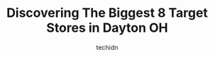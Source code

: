 ---
layout: ampstory
image: https://i0.wp.com/www.depkes.org/wp-content/uploads/2023/06/target-0-in-dayton-oh-1685966732.jpeg?resize=640,853
author: techidn
featured: false
description: Discover the impressive array of Target options in Dayton OH, where you can find 8 of the largest Target establishments in the area. From renowned classics to hidden gems, Dayton OH offers a
title: Discovering The Biggest 8 Target Stores in Dayton OH
cover:
   title: Discovering The Biggest 8 Target Stores in Dayton OH
   subtitle: Rickpate
   background: https://www.depkes.org/wp-content/uploads/2023/06/target-0-in-dayton-oh-1685966732.jpeg

pages: 
 - layout: thirds
   top: <h1>#1 Target</h1>
   bottom: "<p>This Target has always been clean, well stocked, and seemingly well managed (Ive never worked there lol).Right when you come in, theres a Starbucks in your right in cas</p>"
   background: https://www.depkes.org/wp-content/uploads/2023/06/target-1-in-dayton-oh-1685966733.jpeg
   backgroundblur: true
 - layout: thirds
   top: <h1>#2 Target</h1>
   bottom: "<p>5700 Executive Blvd, Huber Heights, OH 45424, United States</p>"
   background: https://www.depkes.org/wp-content/uploads/2023/06/target-2-in-dayton-oh-1685966733.jpeg
   cta:
      link: https://www.depkes.org/blog/discovering-the-biggest-8-target-stores-in-dayton-oh/
      text: Discovering The Biggest 8 Target Stores in Dayton OH
 - layout: thirds
   top: <h1>#3 Target</h1>
   bottom: "<p>4341 Feedwire Rd, Dayton, OH 45440, United States</p>"
   background: https://www.depkes.org/wp-content/uploads/2023/06/target-3-in-dayton-oh-1685966733.jpeg
   cta:
      link: https://www.depkes.org/blog/discovering-the-biggest-8-target-stores-in-dayton-oh/
      text: Discovering The Biggest 8 Target Stores in Dayton OH
 - layout: thirds
   top: <h1>#4 Target Dayton Ministries</h1>
   bottom: "<p>111 Xenia Ave, Dayton, OH 45410, United States</p>"
   background: https://images.unsplash.com/photo-1557672172-298e090bd0f1?ixlib=rb-4.0.3&ixid=MnwxMjA3fDB8MHxwaG90by1wYWdlfHx8fGVufDB8fHx8&auto=format&fit=crop&w=640&h=853&q=80
   cta:
      link: https://www.depkes.org/blog/discovering-the-biggest-8-target-stores-in-dayton-oh/
      text: Discovering The Biggest 8 Target Stores in Dayton OH
 - layout: thirds
   top: <h1>#5 Target Tool Outdoor Power Equipment</h1>
   bottom: "<p>2520 Dryden Rd, Moraine, OH 45439, United States</p>"
   background: https://images.unsplash.com/photo-1561679660-d00ee1e0dc8e?ixlib=rb-4.0.3&ixid=MnwxMjA3fDB8MHxwaG90by1wYWdlfHx8fGVufDB8fHx8&auto=format&fit=crop&w=640&h=853&q=80
   cta:
      link: https://www.depkes.org/blog/discovering-the-biggest-8-target-stores-in-dayton-oh/
      text: Discovering The Biggest 8 Target Stores in Dayton OH
 - layout: thirds
   top: <h1>#6 Target Grocery</h1>
   bottom: "<p>2300 Miamisburg Centerville Rd, Dayton, OH 45459, United States</p>"
   background: https://images.unsplash.com/photo-1540457036297-448b6b99e91c?ixlib=rb-4.0.3&ixid=MnwxMjA3fDB8MHxwaG90by1wYWdlfHx8fGVufDB8fHx8&auto=format&fit=crop&w=640&h=853&q=80
   cta:
      link: https://www.depkes.org/blog/discovering-the-biggest-8-target-stores-in-dayton-oh/
      text: Discovering The Biggest 8 Target Stores in Dayton OH
 - layout: thirds
   top: <h1>#7 Target Grocery</h1>
   bottom: "<p>4341 Feedwire Rd, Dayton, OH 45440, United States</p>"
   background: https://images.unsplash.com/photo-1522441815192-d9f04eb0615c?ixlib=rb-4.0.3&ixid=MnwxMjA3fDB8MHxwaG90by1wYWdlfHx8fGVufDB8fHx8&auto=format&fit=crop&w=640&h=853&q=80
   cta:
      link: https://www.depkes.org/blog/discovering-the-biggest-8-target-stores-in-dayton-oh/
      text: Discovering The Biggest 8 Target Stores in Dayton OH
 - layout: thirds
   middle: Continue reading...
   background: https://images.unsplash.com/photo-1595364397663-fca4f075d796?ixlib=rb-4.0.3&ixid=MnwxMjA3fDB8MHxwaG90by1wYWdlfHx8fGVufDB8fHx8&auto=format&fit=crop&w=640&h=853&q=80
   cta:
      link: https://www.depkes.org/blog/discovering-the-biggest-8-target-stores-in-dayton-oh/
      text: Discovering The Biggest 8 Target Stores in Dayton OH
      
---